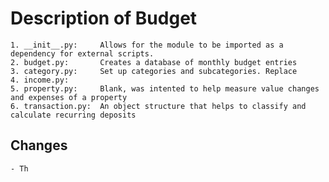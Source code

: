 # Description of Budget

    1. __init__.py:     Allows for the module to be imported as a dependency for external scripts.
    2. budget.py:       Creates a database of monthly budget entries
    3. category.py:     Set up categories and subcategories. Replace 
    4. income.py:       
    5. property.py:     Blank, was intented to help measure value changes and expenses of a property
    6. transaction.py:  An object structure that helps to classify and calculate recurring deposits

## Changes

    - Th

